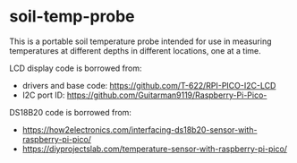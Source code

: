 # soil-temp-probe

This is a portable soil temperature probe intended for use in measuring temperatures at different depths in different locations, one at a time. 

LCD display code is borrowed from:
* drivers and base code: https://github.com/T-622/RPI-PICO-I2C-LCD
* I2C port ID: https://github.com/Guitarman9119/Raspberry-Pi-Pico-

DS18B20 code is borrowed from: 
* https://how2electronics.com/interfacing-ds18b20-sensor-with-raspberry-pi-pico/
* https://diyprojectslab.com/temperature-sensor-with-raspberry-pi-pico/
